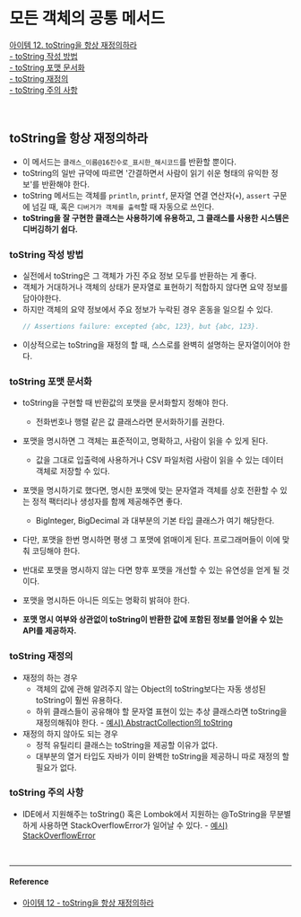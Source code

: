 # 모든 객체의 공통 메서드

[아이템 12. toString을 항상 재정의하라](#toString을-항상-재정의하라)   
[- toString 작성 방법](#tostring-작성-방법)  
[- toString 포맷 문서화](#tostring-포맷-문서화)  
[- toString 재정의](#tostring-재정의)  
[- toString 주의 사항](#tostring-주의-사항)  


<br>

## toString을 항상 재정의하라
- 이 메서드는 `클래스_이름@16진수로_표시한_해시코드`를 반환할 뿐이다.
- toString의 일반 규약에 따르면 '간결하면서 사람이 읽기 쉬운 형태의 유익한 정보'를 반환해야 한다.
- toString 메서드는 객체를 `println`, `printf`, 문자열 연결 연산자(`+`), `assert` 구문에 넘길 때, 혹은 `디버거가 객체를 출력`할 때 자동으로 쓰인다.
- **toString을 잘 구현한 클래스는 사용하기에 유용하고, 그 클래스를 사용한 시스템은 디버깅하기 쉽다.**


### toString 작성 방법
- 실전에서 toString은 그 객체가 가진 주요 정보 모두를 반환하는 게 좋다.
- 객체가 거대하거나 객체의 상태가 문자열로 표현하기 적합하지 않다면 요약 정보를 담아야한다.
- 하지만 객체의 요약 정보에서 주요 정보가 누락된 경우 혼동을 일으킬 수 있다.
  ```java
  // Assertions failure: excepted {abc, 123}, but {abc, 123}.
  ```
- 이상적으로는 toString을 재정의 할 때, 스스로를 완벽히 설명하는 문자열이어야 한다.


### toString 포맷 문서화
- toString을 구현할 때 반환값의 포맷을 문서화할지 정해야 한다.
  - 전화번호나 행렬 같은 값 클래스라면 문서화하기를 권한다.
- 포맷을 명시하면 그 객체는 표준적이고, 명확하고, 사람이 읽을 수 있게 된다. 
  - 값을 그대로 입출력에 사용하거나 CSV 파일처럼 사람이 읽을 수 있는 데이터 객체로 저장할 수 있다.
- 포맷을 명시하기로 했다면, 명시한 포맷에 맞는 문자열과 객체를 상호 전환할 수 있는 정적 팩터리나 생성자를 함께 제공해주면 좋다.
  - BigInteger, BigDecimal 과 대부분의 기본 타입 클래스가 여기 해당한다.
  
- 다만, 포맷을 한번 명시하면 평생 그 포맷에 얽매이게 된다. 프로그래머들이 이에 맞춰 코딩해야 한다.
- 반대로 포맷을 명시하지 않는 다면 향후 포맷을 개선할 수 있는 유연성을 얻게 될 것이다.
- 포맷을 명시하든 아니든 의도는 명확히 밝혀야 한다. 
- **포맷 명시 여부와 상관없이 toString이 반환한 값에 포함된 정보를 얻어올 수 있는 API를 제공하자.**


### toString 재정의
- 재정의 하는 경우
  - 객체의 값에 관해 알려주지 않는 Object의 toString보다는 자동 생성된 toString이 훨씬 유용하다.
  - 하위 클래스들이 공유해야 할 문자열 표현이 있는 추상 클래스라면 toString을 재정의해줘야 한다. - [예시) AbstractCollection의 toString](../../src/test/java/study/heejin/chapter3/Item12Test.java)
- 재정의 하지 않아도 되는 경우
  - 정적 유틸리티 클래스는 toString을 제공할 이유가 없다.
  - 대부분의 열거 타입도 자바가 이미 완벽한 toString을 제공하니 따로 재정의 할 필요가 없다.


### toString 주의 사항
- IDE에서 지원해주는 toString() 혹은 Lombok에서 지원하는 @ToString을 무분별하게 사용하면 StackOverflowError가 일어날 수 있다. - [예시) StackOverflowError](../../src/main/java/study/heejin/chapter3/item12/StackOverflowError.java)



<br>

---
#### Reference

- [아이템 12 - toString을 항상 재정의하라](https://github.com/Meet-Coder-Study/book-effective-java/blob/main/3%EC%9E%A5/12_toString%EC%9D%84_%ED%95%AD%EC%83%81_%EC%9E%AC%EC%A0%95%EC%9D%98%ED%95%98%EB%9D%BC_%EC%9D%B4%ED%98%B8%EB%B9%88.md)


